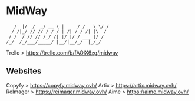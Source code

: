# MidWay
```    __  ___________ _       _______  __
   /  |/  /  _/ __ \ |     / /   \ \/ /
  / /|_/ // // / / / | /| / / /| |\  / 
 / /  / // // /_/ /| |/ |/ / ___ |/ /  
/_/  /_/___/_____/ |__/|__/_/  |_/_/
```
                                       
Trello > https://trello.com/b/fAOlX6zg/midway
## Websites
Copyfy > https://copyfy.midway.ovh/
Artix > https://artix.midway.ovh/
ReImager > https://reimager.midway.ovh/
Aime > https://aime.midway.ovh/

